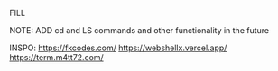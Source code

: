 FILL

NOTE:
ADD cd and LS commands and other functionality in the future

INSPO:
https://fkcodes.com/
https://webshellx.vercel.app/
https://term.m4tt72.com/